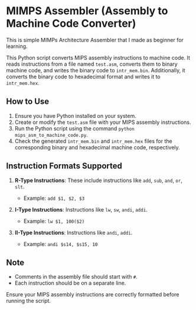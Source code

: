 # MIMPS Assembler (Assembly to Machine Code Converter)
This is simple MIMPs Architecture Assembler that I made as beginner for learning. 

This Python script converts MIPS assembly instructions to machine code. It reads instructions from a file named `test.asm`, converts them to binary machine code, and writes the binary code to `intr_mem.bin`. Additionally, it converts the binary code to hexadecimal format and writes it to `intr_mem.hex`.

## How to Use

1. Ensure you have Python installed on your system.
2. Create or modify the `test.asm` file with your MIPS assembly instructions.
3. Run the Python script using the command `python mips_asm_to_machine_code.py`.
4. Check the generated `intr_mem.bin` and `intr_mem.hex` files for the corresponding binary and hexadecimal machine code, respectively.

## Instruction Formats Supported

1. **R-Type Instructions**: These include instructions like `add`, `sub`, `and`, `or`, `slt`.
   - Example: `add $1, $2, $3`
   
2. **I-Type Instructions**: Instructions like `lw`, `sw`, `andi`, `addi`.
   - Example: `lw $1, 100($2)`
   
3. **II-Type Instructions**: Instructions like `andi`, `addi`.
   - Example: `andi $s14, $s15, 10`

## Note

- Comments in the assembly file should start with `#`.
- Each instruction should be on a separate line.

Ensure your MIPS assembly instructions are correctly formatted before running the script.
